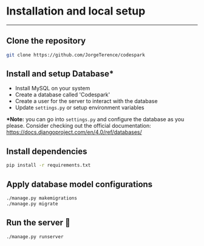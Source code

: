 # Installation and local setup

---

## Clone the repository

```bash
git clone https://github.com/JorgeTerence/codespark
```

## Install and setup Database\*

- Install MySQL on your system
- Create a database called 'Codespark'
- Create a user for the server to interact with the database
- Update `settings.py` or setup environment variables

**\*Note:** you can go into `settings.py` and configure the database as you please. Consider checking out the official documentation: https://docs.djangoproject.com/en/4.0/ref/databases/

## Install dependencies

```bash
pip install -r requirements.txt
```

## Apply database model configurations

```bash
./manage.py makemigrations
./manage.py migrate
```

## Run the server 🚀

```bash
./manage.py runserver
```
